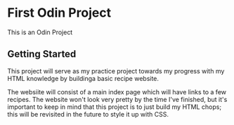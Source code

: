 # First Odin Project

This is an Odin Project

## Getting Started

This project will serve as my practice project towards my progress with my HTML knowledge by buildinga basic recipe website.

The websiite will consist of a main index page which will have links to a few recipes. The website won't look very pretty by the time I've finished, but it's important to keep in mind that this project is to just build my HTML chops; this will be revisited in the future to style it up with CSS.
